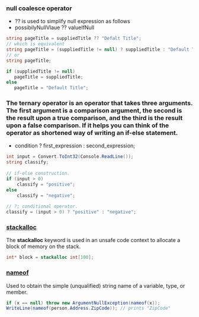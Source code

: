 ### null coalesce operator
*  ?? is used to simplify null expression as follows
 * possibilyNullVlaue ?? valueIfNull
 ```csharp
 string pageTitle = suppliedTitle ?? "Defalt Title";
 // which is equivalent
 string pageTitle = (suppliedTitle != null) ? suppliedTitle : "Default Title";
 // or
 string pageTitle;

 if (suppliedTitle != null)
    pageTitle = suppliedTitle;
 else
    pageTitle = "Default Title";

 ```

### The __ternary operator__ is an __operator__ that takes three arguments. The first argument is a comparison argument, the second is the result upon a true comparison, and the third is the result upon a false comparison. If it helps you can think of the operator as shortened way of writing an if-else statement.
* condition ? first_expression : second_expression; 

```csharp
int input = Convert.ToInt32(Console.ReadLine());  
string classify;  
  
// if-else construction.  
if (input > 0)  
    classify = "positive";  
else  
    classify = "negative";  
  
// ?: conditional operator.  
classify = (input > 0) ? "positive" : "negative";  
```

### [stackalloc](https://docs.microsoft.com/en-us/dotnet/csharp/language-reference/keywords/stackalloc)
The __stackalloc__ keyword is used in an unsafe code context to allocate a block of memory on the stack.
```csharp
int* block = stackalloc int[100];
```

### [nameof](https://docs.microsoft.com/en-us/dotnet/csharp/language-reference/keywords/nameof)
Used to obtain the simple (unqualified) string name of a variable, type, or member.
```csharp
if (x == null) throw new ArgumentNullException(nameof(x));  
WriteLine(nameof(person.Address.ZipCode)); // prints "ZipCode"  
```


 